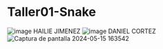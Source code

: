 # Taller01-Snake
![image](https://github.com/FabricioChang/Taller01-Snake/assets/88107436/5502d749-49e7-4178-ad1a-e1cc803656a3)
HAILIE JIMENEZ ![image](https://github.com/FabricioChang/Taller01-Snake/assets/142462676/aa2da91c-82c6-4ed6-9941-86013965b319)
DANIEL CORTEZ ![Captura de pantalla 2024-05-15 163542](https://github.com/FabricioChang/Taller01-Snake/assets/112514991/4e71298d-e44e-4fa2-8b2e-bbe86bc58b98)
